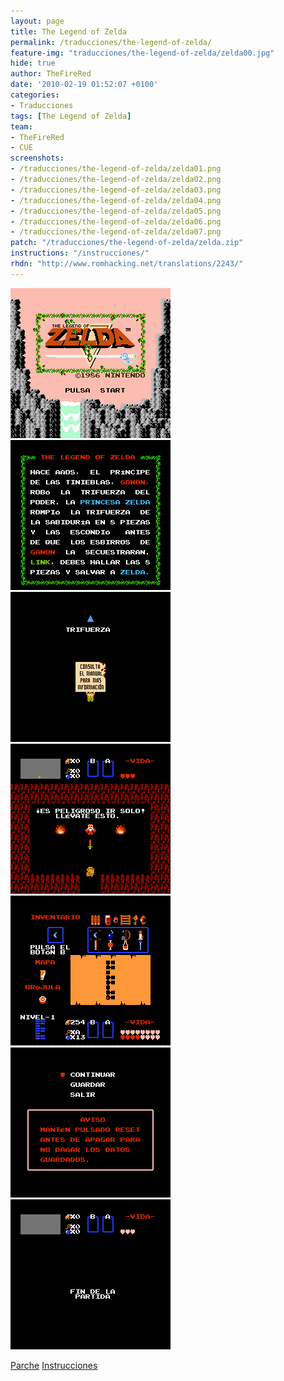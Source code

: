 ```yaml
---
layout: page
title: The Legend of Zelda
permalink: /traducciones/the-legend-of-zelda/
feature-img: "traducciones/the-legend-of-zelda/zelda00.jpg"
hide: true
author: TheFireRed
date: '2010-02-19 01:52:07 +0100'
categories:
- Traducciones
tags: [The Legend of Zelda]
team:
- TheFireRed
- CUE
screenshots:
- /traducciones/the-legend-of-zelda/zelda01.png
- /traducciones/the-legend-of-zelda/zelda02.png
- /traducciones/the-legend-of-zelda/zelda03.png
- /traducciones/the-legend-of-zelda/zelda04.png
- /traducciones/the-legend-of-zelda/zelda05.png
- /traducciones/the-legend-of-zelda/zelda06.png
- /traducciones/the-legend-of-zelda/zelda07.png
patch: "/traducciones/the-legend-of-zelda/zelda.zip"
instructions: "/instrucciones/"
rhdn: "http://www.romhacking.net/translations/2243/"
---
```

![](/traducciones/the-legend-of-zelda/zelda01.png)![](/traducciones/the-legend-of-zelda/zelda02.png)![](/traducciones/the-legend-of-zelda/zelda03.png)![](/traducciones/the-legend-of-zelda/zelda04.png)![](/traducciones/the-legend-of-zelda/zelda05.png)![](/traducciones/the-legend-of-zelda/zelda06.png)![](/traducciones/the-legend-of-zelda/zelda07.png)



<a class="button" href="/traducciones/the-legend-of-zelda/zelda.zip">Parche</a> <a class="button" href="/instrucciones">Instrucciones</a> 

